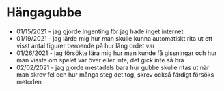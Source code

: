 # Hängagubbe
* 01/15/2021 - jag gjorde ingenting för jag hade inget internet
* 01/19/2021 - jag lärde mig hur man skulle kunna automatiskt rita ut ett visst antal figurer beroende på hur lång ordet var
* 01/26/2021 - jag försökte lära mig hur man kunde få gissningar och hur man visste om spelet var över eller inte, det gick inte så bra
* 02/02/2021 - jag gjorde mestadels bara hur gubbe skulle ritas ut när man skrev fel och hur många steg det tog, skrev också färdigt försöks metoden
